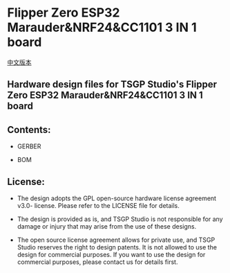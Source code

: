 # Flipper Zero ESP32 Marauder&NRF24&CC1101 3 IN 1 board
[中文版本](readme_cn.md)

## Hardware design files for TSGP Studio's Flipper Zero ESP32 Marauder&NRF24&CC1101 3 IN 1 board

## Contents:
* GERBER

* BOM



## License:

* The design adopts the GPL open-source hardware license agreement v3.0- license. Please refer to the LICENSE file for details.



* The design is provided as is, and TSGP Studio is not responsible for any damage or injury that may arise from the use of these designs.



* The open source license agreement allows for private use, and TSGP Studio reserves the right to design patents. It is not allowed to use the design for commercial purposes. If you want to use the design for commercial purposes, please contact us for details first.
